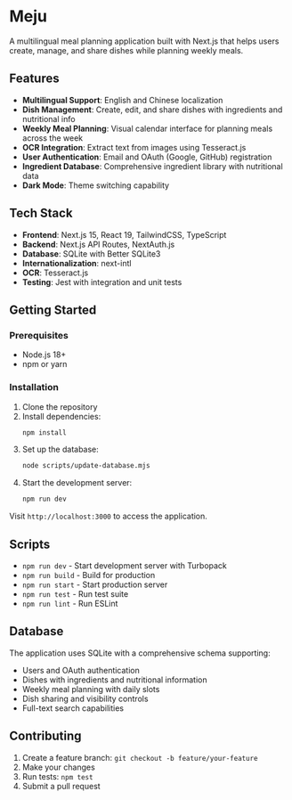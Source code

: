 # Meju

A multilingual meal planning application built with Next.js that helps users create, manage, and share dishes while planning weekly meals.

## Features

- **Multilingual Support**: English and Chinese localization
- **Dish Management**: Create, edit, and share dishes with ingredients and nutritional info
- **Weekly Meal Planning**: Visual calendar interface for planning meals across the week
- **OCR Integration**: Extract text from images using Tesseract.js
- **User Authentication**: Email and OAuth (Google, GitHub) registration
- **Ingredient Database**: Comprehensive ingredient library with nutritional data
- **Dark Mode**: Theme switching capability

## Tech Stack

- **Frontend**: Next.js 15, React 19, TailwindCSS, TypeScript
- **Backend**: Next.js API Routes, NextAuth.js
- **Database**: SQLite with Better SQLite3
- **Internationalization**: next-intl
- **OCR**: Tesseract.js
- **Testing**: Jest with integration and unit tests

## Getting Started

### Prerequisites
- Node.js 18+
- npm or yarn

### Installation

1. Clone the repository
2. Install dependencies:
   ```bash
   npm install
   ```
3. Set up the database:
   ```bash
   node scripts/update-database.mjs
   ```
4. Start the development server:
   ```bash
   npm run dev
   ```

Visit `http://localhost:3000` to access the application.

## Scripts

- `npm run dev` - Start development server with Turbopack
- `npm run build` - Build for production
- `npm run start` - Start production server
- `npm run test` - Run test suite
- `npm run lint` - Run ESLint

## Database

The application uses SQLite with a comprehensive schema supporting:
- Users and OAuth authentication
- Dishes with ingredients and nutritional information
- Weekly meal planning with daily slots
- Dish sharing and visibility controls
- Full-text search capabilities

## Contributing

1. Create a feature branch: `git checkout -b feature/your-feature`
2. Make your changes
3. Run tests: `npm test`
4. Submit a pull request